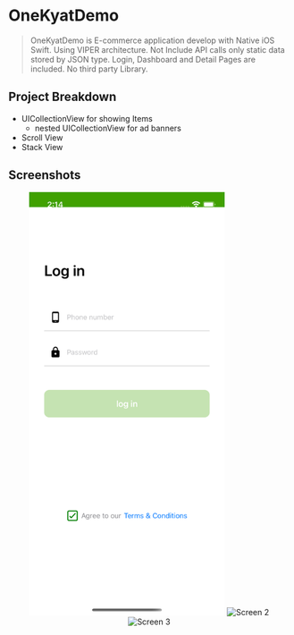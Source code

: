 # OneKyatDemo

> OneKyatDemo is E-commerce application develop with Native iOS Swift. Using VIPER architecture. Not Include API calls only static data stored by JSON type. Login, Dashboard and Detail Pages are included. No third party Library.

## Project Breakdown
- UICollectionView for showing Items
  - nested UICollectionView for ad banners
- Scroll View
- Stack View


## Screenshots
<p align="center">
  <img src="./Screenshots/screenshot1.png" width="350" title="Screen 1" alt="Screen 1">
  <img src="./Screenshots/screenshot2.png width="350" title="Screen 2" alt="Screen 2">
  <img src="./Screenshots/screenshot3.png width="350" title="Screen 3" alt="Screen 3">
</p>
